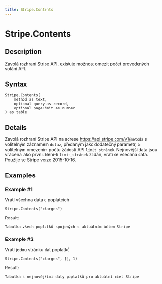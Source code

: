 ```yaml
---
title: Stripe.Contents
---
```


# Stripe.Contents


## Description

Zavolá rozhraní Stripe API, existuje možnost omezit počet provedených volání API.


## Syntax

```powerquery
Stripe.Contents(
    method as text,
    optional query as record,
    optional pageLimit as number
) as table
```


## Details

Zavolá rozhraní Stripe API na adrese https://api.stripe.com/v1/<code>metoda</code> s volitelným záznamem <code>dotaz</code>, předaným jako dodatečný parametr, a volitelným omezením počtu žádostí API <code>limit_stránek</code>. Nejnovější data jsou vrácena jako první. Není-li <code>limit_stránek</code> zadán, vrátí se všechna data. Použije se Stripe verze 2015-10-16.


## Examples

### Example #1 
Vrátí všechna data o poplatcích
```powerquery
Stripe.Contents("charges")
```

Result: 
```powerquery
Tabulka všech poplatků spojených s aktuálním účtem Stripe
```


### Example #2 
Vrátí jednu stránku dat poplatků
```powerquery
Stripe.Contents("charges", [], 1)
```

Result: 
```powerquery
Tabulka s nejnovějšími daty poplatků pro aktuální účet Stripe
```



